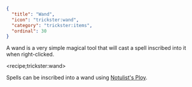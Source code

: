```json
{
  "title": "Wand",
  "icon": "trickster:wand",
  "category": "trickster:items",
  "ordinal": 30
}
```

A wand is a very simple magical tool that will cast a spell inscribed into it when right-clicked.

<recipe;trickster:wand>

Spells can be inscribed into a wand using [Notulist's Ploy](^trickster:tricks/basic#4).
